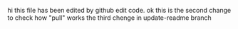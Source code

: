 hi this file has been edited by github edit code.
ok this is the second change to check how "pull" works
the third chenge in update-readme branch